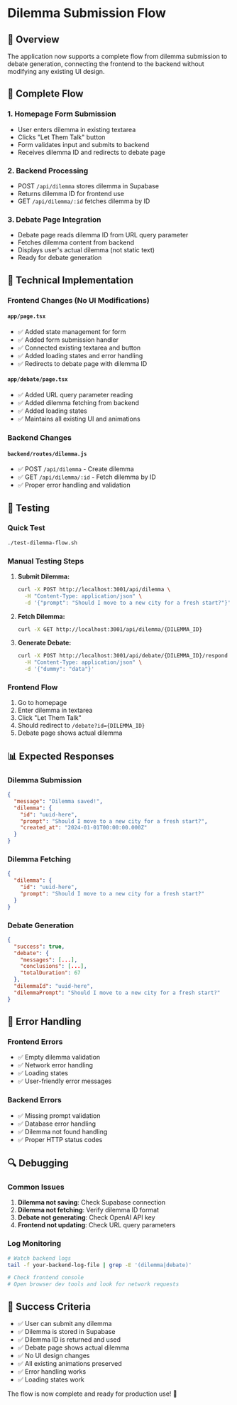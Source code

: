 # Dilemma Submission Flow

## 🎯 Overview

The application now supports a complete flow from dilemma submission to debate generation, connecting the frontend to the backend without modifying any existing UI design.

## 🔄 Complete Flow

### 1. **Homepage Form Submission**
- User enters dilemma in existing textarea
- Clicks "Let Them Talk" button
- Form validates input and submits to backend
- Receives dilemma ID and redirects to debate page

### 2. **Backend Processing**
- POST `/api/dilemma` stores dilemma in Supabase
- Returns dilemma ID for frontend use
- GET `/api/dilemma/:id` fetches dilemma by ID

### 3. **Debate Page Integration**
- Debate page reads dilemma ID from URL query parameter
- Fetches dilemma content from backend
- Displays user's actual dilemma (not static text)
- Ready for debate generation

## 🔧 Technical Implementation

### Frontend Changes (No UI Modifications)

#### `app/page.tsx`
- ✅ Added state management for form
- ✅ Added form submission handler
- ✅ Connected existing textarea and button
- ✅ Added loading states and error handling
- ✅ Redirects to debate page with dilemma ID

#### `app/debate/page.tsx`
- ✅ Added URL query parameter reading
- ✅ Added dilemma fetching from backend
- ✅ Added loading states
- ✅ Maintains all existing UI and animations

### Backend Changes

#### `backend/routes/dilemma.js`
- ✅ POST `/api/dilemma` - Create dilemma
- ✅ GET `/api/dilemma/:id` - Fetch dilemma by ID
- ✅ Proper error handling and validation

## 🧪 Testing

### Quick Test
```bash
./test-dilemma-flow.sh
```

### Manual Testing Steps
1. **Submit Dilemma:**
   ```bash
   curl -X POST http://localhost:3001/api/dilemma \
     -H "Content-Type: application/json" \
     -d '{"prompt": "Should I move to a new city for a fresh start?"}'
   ```

2. **Fetch Dilemma:**
   ```bash
   curl -X GET http://localhost:3001/api/dilemma/{DILEMMA_ID}
   ```

3. **Generate Debate:**
   ```bash
   curl -X POST http://localhost:3001/api/debate/{DILEMMA_ID}/respond \
     -H "Content-Type: application/json" \
     -d '{"dummy": "data"}'
   ```

### Frontend Flow
1. Go to homepage
2. Enter dilemma in textarea
3. Click "Let Them Talk"
4. Should redirect to `/debate?id={DILEMMA_ID}`
5. Debate page shows actual dilemma

## 📊 Expected Responses

### Dilemma Submission
```json
{
  "message": "Dilemma saved!",
  "dilemma": {
    "id": "uuid-here",
    "prompt": "Should I move to a new city for a fresh start?",
    "created_at": "2024-01-01T00:00:00.000Z"
  }
}
```

### Dilemma Fetching
```json
{
  "dilemma": {
    "id": "uuid-here",
    "prompt": "Should I move to a new city for a fresh start?"
  }
}
```

### Debate Generation
```json
{
  "success": true,
  "debate": {
    "messages": [...],
    "conclusions": [...],
    "totalDuration": 67
  },
  "dilemmaId": "uuid-here",
  "dilemmaPrompt": "Should I move to a new city for a fresh start?"
}
```

## 🚨 Error Handling

### Frontend Errors
- ✅ Empty dilemma validation
- ✅ Network error handling
- ✅ Loading states
- ✅ User-friendly error messages

### Backend Errors
- ✅ Missing prompt validation
- ✅ Database error handling
- ✅ Dilemma not found handling
- ✅ Proper HTTP status codes

## 🔍 Debugging

### Common Issues
1. **Dilemma not saving**: Check Supabase connection
2. **Dilemma not fetching**: Verify dilemma ID format
3. **Debate not generating**: Check OpenAI API key
4. **Frontend not updating**: Check URL query parameters

### Log Monitoring
```bash
# Watch backend logs
tail -f your-backend-log-file | grep -E '(dilemma|debate)'

# Check frontend console
# Open browser dev tools and look for network requests
```

## 🎯 Success Criteria

- ✅ User can submit any dilemma
- ✅ Dilemma is stored in Supabase
- ✅ Dilemma ID is returned and used
- ✅ Debate page shows actual dilemma
- ✅ No UI design changes
- ✅ All existing animations preserved
- ✅ Error handling works
- ✅ Loading states work

The flow is now complete and ready for production use! 🚀 